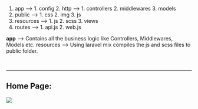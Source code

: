 
1. app -->
        1. config
        2. http   -->
                    1. controllers
                    2. middlewares
        3. models
2. public -->
        1. css
        2. img
        3. js
3. resources -->
        1. js
        2. scss
        3. views
4. routes -->
        1. api.js
        2. web.js
        

**app** --> Contains all the business logic like Controllers, Middlewares, Models etc.
resources --> Using laravel mix compiles the js and scss files to public folder.

<br>
<hr>
<h2>Home Page: </h2>
<img src="https://user-images.githubusercontent.com/16509376/123604975-fc619380-d818-11eb-92ee-3bcfa4a88c6a.png">
